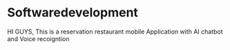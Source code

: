 # Softwaredevelopment
HI GUYS,
This is a reservation restaurant mobile Application with AI chatbot and Voice recoigntion 
